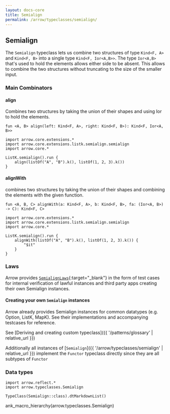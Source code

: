 ```yaml
---
layout: docs-core
title: Semialign
permalink: /arrow/typeclasses/semialign/
---
```


## Semialign




The `Semialign` typeclass lets us combine two structures of type `Kind<F, A>` and `Kind<F, B>`
into a single type `Kind<F, Ior<A,B>>`.
The type `Ior<A,B>` that's used to hold the elements allows either side to be absent. This allows to combine the two structures
without truncating to the size of the smaller input.

### Main Combinators

#### align

Combines two structures by taking the union of their shapes and using Ior to hold the elements.

`fun <A, B> align(left: Kind<F, A>, right: Kind<F, B>): Kind<F, Ior<A, B>>`

```kotlin:ank
import arrow.core.extensions.*
import arrow.core.extensions.listk.semialign.semialign
import arrow.core.*

ListK.semialign().run {
    align(listOf("A", "B").k(), listOf(1, 2, 3).k())
}
```

#### alignWith

combines two structures by taking the union of their shapes and combining the elements with the given function.

`fun <A, B, C> alignWith(a: Kind<F, A>, b: Kind<F, B>, fa: (Ior<A, B>) -> C): Kind<F, C>`

```kotlin:ank
import arrow.core.extensions.*
import arrow.core.extensions.listk.semialign.semialign
import arrow.core.*

ListK.semialign().run {
    alignWith(listOf("A", "B").k(), listOf(1, 2, 3).k()) {
        "$it"
    }
}
```

### Laws

Arrow provides [`SemialignLaws`][functor_laws_source]{:target="_blank"} in the form of test cases for internal verification of lawful instances and third party apps creating their own Semialign instances.

#### Creating your own `Semialign` instances

Arrow already provides Semialign instances for common datatypes (e.g. Option, ListK, MapK). See their implementations
and accompanying testcases for reference.

See [Deriving and creating custom typeclass]({{ '/patterns/glossary' | relative_url }})

Additionally all instances of [`Semialign`]({{ '/arrow/typeclasses/semialign' | relative_url }}) implement the `Functor` typeclass directly
since they are all subtypes of `Functor`

### Data types

```kotlin:ank:replace
import arrow.reflect.*
import arrow.typeclasses.Semialign

TypeClass(Semialign::class).dtMarkdownList()
```

ank_macro_hierarchy(arrow.typeclasses.Semialign)

[functor_source]: https://github.com/arrow-kt/arrow-core/blob/master/arrow-core/arrow-core-data/src/main/kotlin/arrow/typeclasses/Semialign.kt
[functor_laws_source]: https://github.com/arrow-kt/arrow-core/blob/master/arrow-core/arrow-test/src/main/kotlin/arrow/test/laws/SemialignLaws.kt
